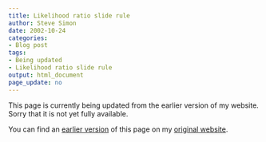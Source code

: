 ```yaml
---
title: Likelihood ratio slide rule
author: Steve Simon
date: 2002-10-24
categories:
- Blog post
tags:
- Being updated
- Likelihood ratio slide rule
output: html_document
page_update: no
---
```


This page is currently being updated from the earlier version of my website. Sorry that it is not yet fully available.

<!---More--->


You can find an [earlier version][sim1] of this page on my [original website][sim2].

[sim1]: http://www.pmean.com/08/SlideRule.html
[sim2]: http://www.pmean.com/original_site.html
